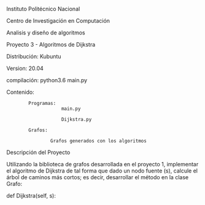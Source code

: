 Instituto Politécnico Nacional 

Centro de Investigación en Computación 

Analisis y diseño de algoritmos 

Proyecto 3 - Algoritmos de Dijkstra

Distribución: Kubuntu 

Version: 20.04 

compilación: python3.6 main.py 

Contenido: 

            Programas:
                        main.py

                        Dijkstra.py

            Grafos:

                    Grafos generados con los algoritmos


Descripción del Proyecto

Utilizando la biblioteca de grafos desarrollada en el proyecto 1, implementar el algoritmo de Dijkstra de tal forma que dado un nodo fuente (s), calcule el árbol de caminos más cortos; es decir, desarrollar el método en la clase Grafo:

def Dijkstra(self, s):
